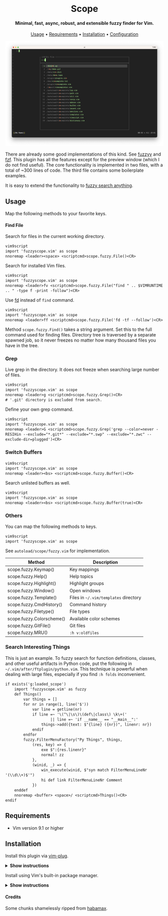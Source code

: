 <h1 align="center"> Scope </h1>

<h4 align="center"> Minimal, fast, async, robust, and extensible fuzzy finder for Vim. </h4>

<p align="center">
  <a href="#usage">Usage</a> •
  <a href="#requirements">Requirements</a> •
  <a href="#installation">Installation</a> •
  <a href="#configuration">Configuration</a>
</p>

![Demo](img/demo.jpeg)

There are already some good implementations of this kind. See
[fuzzyy](https://github.com/Donaldttt/fuzzyy) and
[fzf](https://github.com/junegunn/fzf). This plugin has all the features except
for the preview window (which I do not find useful). The core functionality is implemented in two files, with a
total of ~300 lines of code. The third file contains some boilerplate examples.

It is easy to extend the functionality to <a href="#Search-Interesting-Things">fuzzy search anything</a>.

## Usage

Map the following methods to your favorite keys.

#### Find File

Search for files in the current working directory.

```
vim9script
import 'fuzzyscope.vim' as scope
nnoremap <leader><space> <scriptcmd>scope.fuzzy.File()<CR>
```

Search for installed Vim files.

```
vim9script
import 'fuzzyscope.vim' as scope
nnoremap <leader>fv <scriptcmd>scope.fuzzy.File("find " .. $VIMRUNTIME .. " -type f -print -follow")<CR>
```

Use [fd](https://github.com/sharkdp/fd) instead of `find` command.

```
vim9script
import 'fuzzyscope.vim' as scope
nnoremap <leader>ff <scriptcmd>scope.fuzzy.File('fd -tf --follow')<CR>
```

Method `scope.fuzzy.Find()` takes a string argument. Set this to the full command
used for finding files. Directory tree is traversed by a separate spawned job,
so it never freezes no matter how many thousand files you have in the tree.

### Grep

Live grep in the directory. It does not freeze when searching large number of
files.

```
vim9script
import 'fuzzyscope.vim' as scope
nnoremap <leader>g <scriptcmd>scope.fuzzy.Grep()<CR>
# '.git' directory is excluded from search.
```

Define your own grep command.

```
vim9script
import 'fuzzyscope.vim' as scope
nnoremap <leader>G <scriptcmd>scope.fuzzy.Grep('grep --color=never -RESIHin --exclude="*.git*" --exclude="*.swp" --exclude="*.zwc" --exclude-dir=plugged')<CR>
```

### Switch Buffers

```
vim9script
import 'fuzzyscope.vim' as scope
nnoremap <leader><bs> <scriptcmd>scope.fuzzy.Buffer()<CR>
```

Search unlisted buffers as well.

```
vim9script
import 'fuzzyscope.vim' as scope
nnoremap <leader><bs> <scriptcmd>scope.fuzzy.Buffer(true)<CR>
```

### Others

You can map the following methods to keys.

```
vim9script
import 'fuzzyscope.vim' as scope
```

See `autoload/scope/fuzzy.vim` for implementation.

Method|Description
------|-----------
scope.fuzzy.Keymap() | Key mappings
scope.fuzzy.Help() | Help topics
scope.fuzzy.Highlight() | Highlight groups
scope.fuzzy.Window() | Open windows
scope.fuzzy.Template() | Files in `~/.vim/templates` directory
scope.fuzzy.CmdHistory() | Command history
scope.fuzzy.Filetype() | File types
scope.fuzzy.Colorscheme() | Available color schemes
scope.fuzzy.GitFile() | Git files
scope.fuzzy.MRU() | `:h v:oldfiles`

### Search Interesting Things

This is just an example. To fuzzy search for function definitions, classes, and other
useful artifacts in Python code, put the following in
`~/.vim/after/ftplugin/python.vim`. This technique is powerful when dealing
with large files, especially if you find `:h folds` inconvenient.

```
if exists('g:loaded_scope')
    import 'fuzzyscope.vim' as fuzzy
    def Things()
        var things = []
        for nr in range(1, line('$'))
            var line = getline(nr)
            if line =~ '\(^\|\s\)\(def\|class\) \k\+('
                    || line =~ 'if __name__ == "__main__":'
                things->add({text: $"{line} ({nr})", linenr: nr})
            endif
        endfor
        fuzzy.FilterMenuFactory("Py Things", things,
            (res, key) => {
                exe $":{res.linenr}"
                normal! zz
            },
            (winid, _) => {
                win_execute(winid, $"syn match FilterMenuLineNr '(\\d\\+)$'")
                hi def link FilterMenuLineNr Comment
            })
    enddef
    nnoremap <buffer> <space>/ <scriptcmd>Things()<CR>
endif
```

## Requirements

- Vim version 9.1 or higher

## Installation

Install this plugin via [vim-plug](https://github.com/junegunn/vim-plug).

<details><summary><b>Show instructions</b></summary>
<br>
  
Using vim9 script:

```vim
vim9script
plug#begin()
Plug 'girishji/scope.vim'
plug#end()
```

Using legacy script:

```vim
call plug#begin()
Plug 'girishji/scope.vim'
call plug#end()
```

</details>

Install using Vim's built-in package manager.

<details><summary><b>Show instructions</b></summary>
<br>
  
```bash
$ mkdir -p $HOME/.vim/pack/downloads/opt
$ cd $HOME/.vim/pack/downloads/opt
$ git clone https://github.com/girishji/scope.vim.git
```

Add the following line to your $HOME/.vimrc file.

```vim
packadd scope.vim
```

</details>

#### Credits

Some chunks shamelessly ripped from [habamax](https://github.com/habamax/.vim/blob/master/autoload/).
